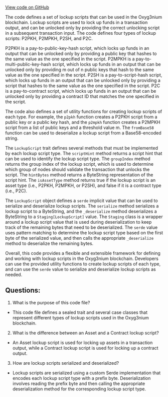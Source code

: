 [View code on GitHub](https://github.com/oxyg3nium/oxyg3nium/protocol/src/main/scala/org/oxyg3nium/protocol/vm/LockupScript.scala)

The code defines a set of lockup scripts that can be used in the Oxyg3nium blockchain. Lockup scripts are used to lock up funds in a transaction output, and can be unlocked only by providing the correct unlocking script in a subsequent transaction input. The code defines four types of lockup scripts: P2PKH, P2MPKH, P2SH, and P2C.

P2PKH is a pay-to-public-key-hash script, which locks up funds in an output that can be unlocked only by providing a public key that hashes to the same value as the one specified in the script. P2MPKH is a pay-to-multi-public-key-hash script, which locks up funds in an output that can be unlocked only by providing m out of n public keys that hash to the same value as the one specified in the script. P2SH is a pay-to-script-hash script, which locks up funds in an output that can be unlocked only by providing a script that hashes to the same value as the one specified in the script. P2C is a pay-to-contract script, which locks up funds in an output that can be unlocked only by providing a contract ID that matches the one specified in the script.

The code also defines a set of utility functions for creating lockup scripts of each type. For example, the `p2pkh` function creates a P2PKH script from a public key or a public key hash, and the `p2mpkh` function creates a P2MPKH script from a list of public keys and a threshold value m. The `fromBase58` function can be used to deserialize a lockup script from a Base58-encoded string.

The `LockupScript` trait defines several methods that must be implemented by each lockup script type. The `scriptHint` method returns a script hint that can be used to identify the lockup script type. The `groupIndex` method returns the group index of the lockup script, which is used to determine which group of nodes should validate the transaction that unlocks the script. The `hintBytes` method returns a ByteString representation of the script hint. The `isAssetType` method returns true if the lockup script is an asset type (i.e., P2PKH, P2MPKH, or P2SH), and false if it is a contract type (i.e., P2C).

The `LockupScript` object defines a `serde` implicit value that can be used to serialize and deserialize lockup scripts. The `serialize` method serializes a lockup script to a ByteString, and the `_deserialize` method deserializes a ByteString to a `Staging[LockupScript]` value. The `Staging` class is a wrapper around a lockup script value that is used during deserialization to keep track of the remaining bytes that need to be deserialized. The `serde` value uses pattern matching to determine the lockup script type based on the first byte of the serialized value, and then calls the appropriate `_deserialize` method to deserialize the remaining bytes.

Overall, this code provides a flexible and extensible framework for defining and working with lockup scripts in the Oxyg3nium blockchain. Developers can use the provided utility functions to create lockup scripts of each type, and can use the `serde` value to serialize and deserialize lockup scripts as needed.
## Questions: 
 1. What is the purpose of this code file?
- This code file defines a sealed trait and several case classes that represent different types of lockup scripts used in the Oxyg3nium blockchain.

2. What is the difference between an Asset and a Contract lockup script?
- An Asset lockup script is used for locking up assets in a transaction output, while a Contract lockup script is used for locking up a contract output.

3. How are lockup scripts serialized and deserialized?
- Lockup scripts are serialized using a custom Serde implementation that encodes each lockup script type with a prefix byte. Deserialization involves reading the prefix byte and then calling the appropriate deserialization method for the corresponding lockup script type.